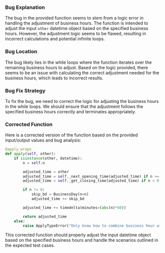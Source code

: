 ### Bug Explanation
The bug in the provided function seems to stem from a logic error in handling the adjustment of business hours. The function is intended to adjust the input `other` datetime object based on the specified business hours. However, the adjustment logic seems to be flawed, resulting in incorrect calculations and potential infinite loops.

### Bug Location
The bug likely lies in the while loops where the function iterates over the remaining business hours to adjust. Based on the logic provided, there seems to be an issue with calculating the correct adjustment needed for the business hours, which leads to incorrect results.

### Bug Fix Strategy
To fix the bug, we need to correct the logic for adjusting the business hours in the while loops. We should ensure that the adjustment follows the specified business hours correctly and terminates appropriately.

### Corrected Function
Here is a corrected version of the function based on the provided input/output values and bug analysis:

```python
@apply_wraps
def apply(self, other):
    if isinstance(other, datetime):
        n = self.n

        adjusted_time = other
        adjusted_time = self._next_opening_time(adjusted_time) if n >= 0 else self._prev_opening_time(adjusted_time)
        adjusted_time = self._get_closing_time(adjusted_time) if n < 0 else adjusted_time

        if n != 0:
            skip_bd = BusinessDay(n=n)
            adjusted_time += skip_bd

        adjusted_time += timedelta(minutes=(abs(n)*60))

        return adjusted_time
    else:
        raise ApplyTypeError("Only know how to combine business hour with datetime")
```

This corrected function should properly adjust the input datetime object based on the specified business hours and handle the scenarios outlined in the expected test cases.